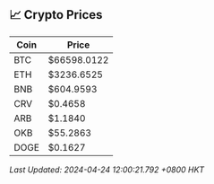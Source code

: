 ## 📈 Crypto Prices

| Coin | Price |
| ---- | ----- |
| BTC | $66598.0122 |
| ETH | $3236.6525 |
| BNB | $604.9593 |
| CRV | $0.4658 |
| ARB | $1.1840 |
| OKB | $55.2863 |
| DOGE | $0.1627 |

_Last Updated: 2024-04-24 12:00:21.792 +0800 HKT_